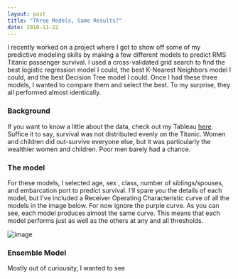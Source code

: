 ```yaml
---
layout: post
title: "Three Models, Same Results?"
date: 2016-11-22
---
```

I recently worked on a project where I got to show off some of my predictive modeling skills by making a few different models to predict RMS Titanic passenger survival. I used a cross-validated grid search to find the best logistic regression model I could, the best K-Nearest Neighbors model I could, and the best Decision Tree model I could. Once I had these three models, I wanted to compare them and select the best. To my surprise, they all performed almost identically.
### Background
If you want to know a little about the data, check out my Tableau [here](https://public.tableau.com/views/TitanicVisualizations_0/Story1?:embed=y&:display_count=yes). Suffice it to say, survival was not distributed evenly on the Titanic. Women and children did out-survive everyone else, but it was particularly the wealthier women and children. Poor men barely had a chance.
### The model
For these models, I selected age, sex , class, number of siblings/spouses, and embarcation port to predict survival. I'll spare you the details of each model, but I've included a Receiver Operating Characteristic curve of all the models in the image below. For now ignore the purple curve. As you can see, each model produces almost the same curve. This means that each model performs just as well as the others at any and all thresholds.

![image](https://s-media-cache-ak0.pinimg.com/originals/94/94/ea/9494ea7f6fe1d70e849637754e8d6b25.png)

### Ensemble Model
Mostly out of curiousity, I wanted to see 
